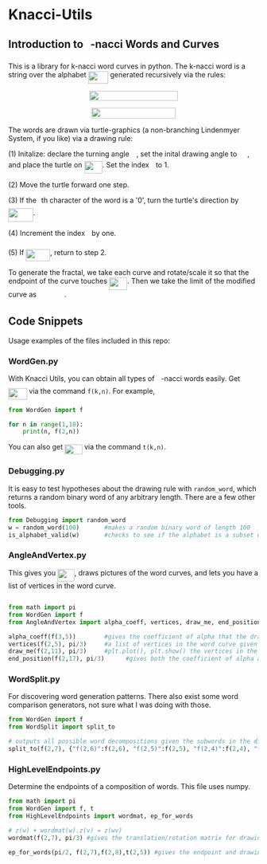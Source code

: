 # Knacci-Utils
## Introduction to <img src="/tex/63bb9849783d01d91403bc9a5fea12a2.svg?invert_in_darkmode&sanitize=true&sanitize=true" align=middle width=9.075367949999992pt height=22.831056599999986pt/>-nacci Words and Curves
This is a library for k-nacci word curves in python.
The k-nacci word is a string over the alphabet <img src="/tex/f2fa7155e973c035d80aa7aa0b483d0f.svg?invert_in_darkmode&sanitize=true&sanitize=true&sanitize=true&sanitize=true" align=middle width=40.18272059999999pt height=24.65753399999998pt/> generated recursively via the rules:

<p align="center"><img src="/tex/86a1c703632dc6fa5ac0815e8d219aba.svg?invert_in_darkmode&sanitize=true&sanitize=true&sanitize=true&sanitize=true" align=middle width=178.09934669999998pt height=20.6229144pt/></p>

<p align="center"><img src="/tex/ca99b418bd1b70837cb0187a1dbc8966.svg?invert_in_darkmode&sanitize=true&sanitize=true&sanitize=true&sanitize=true" align=middle width=170.06911019999998pt height=22.127716049999997pt/></p>

The words are drawn via turtle-graphics (a non-branching Lindenmyer System, if you like) via a drawing rule:

  (1) Initalize: declare the turning angle <img src="/tex/c745b9b57c145ec5577b82542b2df546.svg?invert_in_darkmode&sanitize=true&sanitize=true&sanitize=true" align=middle width=10.57650494999999pt height=14.15524440000002pt/>, set the inital drawing angle to <img src="/tex/1444c1b272ccbb529a05e07463acf386.svg?invert_in_darkmode&sanitize=true&sanitize=true&sanitize=true" align=middle width=17.06819399999999pt height=14.15524440000002pt/>, and place the turtle on <img src="/tex/e660f3b58b414524ec6f827411021073.svg?invert_in_darkmode&sanitize=true&sanitize=true&sanitize=true" align=middle width=36.52973609999999pt height=24.65753399999998pt/>. Set the index <img src="/tex/77a3b857d53fb44e33b53e4c8b68351a.svg?invert_in_darkmode&sanitize=true&sanitize=true&sanitize=true" align=middle width=5.663225699999989pt height=21.68300969999999pt/> to 1.

  (2) Move the turtle forward one step.

  (3) If the <img src="/tex/77a3b857d53fb44e33b53e4c8b68351a.svg?invert_in_darkmode&sanitize=true&sanitize=true&sanitize=true" align=middle width=5.663225699999989pt height=21.68300969999999pt/>th character of the word is a '0', turn the turtle's direction by <img src="/tex/9037305912841572c9ac50f054fed4fe.svg?invert_in_darkmode&sanitize=true&sanitize=true&sanitize=true" align=middle width=49.83937694999999pt height=27.15900329999998pt/>.

  (4) Increment the index <img src="/tex/77a3b857d53fb44e33b53e4c8b68351a.svg?invert_in_darkmode&sanitize=true&sanitize=true&sanitize=true" align=middle width=5.663225699999989pt height=21.68300969999999pt/> by one.

  (5) If <img src="/tex/d68a336214fdd11b1c8b0fa26a9d3b43.svg?invert_in_darkmode&sanitize=true&sanitize=true&sanitize=true" align=middle width=48.924151649999985pt height=24.65753399999998pt/>, return to step 2.

To generate the fractal, we take each curve and rotate/scale it so that the endpoint of the curve touches <img src="/tex/1e5ba49ae6981862f61b4d510dcf29af.svg?invert_in_darkmode&sanitize=true&sanitize=true&sanitize=true" align=middle width=36.52973609999999pt height=24.65753399999998pt/>. Then we take the limit of the modified curve as <img src="/tex/5b1d0e6cb391219b21d53d5848fe80a9.svg?invert_in_darkmode&sanitize=true&sanitize=true&sanitize=true" align=middle width=51.87587954999999pt height=14.15524440000002pt/>.

## Code Snippets
Usage examples of the files included in this repo:

### WordGen.py

With Knacci Utils, you can obtain all types of <img src="/tex/63bb9849783d01d91403bc9a5fea12a2.svg?invert_in_darkmode&sanitize=true&sanitize=true" align=middle width=9.075367949999992pt height=22.831056599999986pt/>-nacci words easily. Get <img src="/tex/8bf47a184625f8d124ae8f140f572f17.svg?invert_in_darkmode&sanitize=true&sanitize=true" align=middle width=37.61820479999999pt height=22.831056599999986pt/> via the command `f(k,n)`. For example,

```python
from WordGen import f

for n in range(1,10):
    print(n, f(2,n))
  ```
  
 You can also get <img src="/tex/a0d7950f40d86754b91c430dde7e0094.svg?invert_in_darkmode&sanitize=true&sanitize=true" align=middle width=35.50631534999999pt height=20.221802699999984pt/> via the command `t(k,n)`.
 
 ### Debugging.py
 
 It is easy to test hypotheses about the drawing rule with `random_word`, which returns a random binary word of any arbitrary length. There are a few other tools.
 ```python
 from Debugging import random_word
 w = random_word(100)       #makes a random binary word of length 100
 is_alphabet_valid(w)       #checks to see if the alphabet is a subset of {'0','1'}
 ```
 
 ### AngleAndVertex.py
This gives you <img src="/tex/f031da32bd07d67f527ef5841e8436fe.svg?invert_in_darkmode&sanitize=true" align=middle width=33.68543309999999pt height=24.65753399999998pt/>, draws pictures of the word curves, and lets you have a list of vertices in the word curve.
  ```python
  
 from math import pi
 from WordGen import f
 from AngleAndVertex import alpha_coeff, vertices, draw_me, end_position
 
 alpha_coeff(f(3,5))        #gives the coefficient of alpha that the drawer is pointing after drawing the word, related to net angle.
 vertices(f(2,5), pi/3)     #a list of vertices in the word curve given some drawing angle
 draw_me(f(2,11), pi/3)     #plt.plot(), plt.show() the vertices in the word curve.
 end_position(f(2,17), pi/3)      #gives both the coefficient of alpha after drawing and also the last vertex in the word curve
 ```
 
 ### WordSplit.py
 For discovering word generation patterns. There also exist some word comparison generators, not sure what I was doing with those.
 
 ```python
 from WordGen import f
 from WordSplit import split_to
 
 # outputs all possible word decompositions given the subwords in the dict.
 split_to(f(2,7), {"f(2,6)":f(2,6), "f(2,5)":f(2,5), "f(2,4)":f(2,4), "f(2,3)":f(2,3)}) 
 ```
 
 ### HighLevelEndpoints.py
 Determine the endpoints of a composition of words. This file uses numpy.
 ```python
 from math import pi
 from WordGen import f, t
 from HighLevelEndpoints import wordmat, ep_for_words
 
 # z(w) + wordmat(w).z(v) = z(wv)
 wordmat(f(2,7), pi/3) #gives the translation/rotation matrix for drawing another word curve after drawing a word.
 
 ep_for_words(pi/2, f(2,7),f(2,8),t(2,5)) #gives the endpoint and drawing angle coefficient after drawing all words given.
 ```
